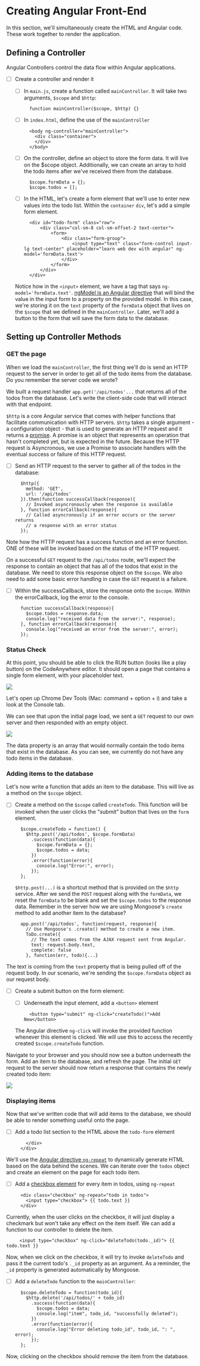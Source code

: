 # Creating Angular Front-End

In this section, we'll simultaneously create the HTML and Angular code. These work together to render the application.

## Defining a Controller

Angular Controllers control the data flow within Angular applications. 

- [ ] Create a controller and render it

  - [ ] In `main.js`, create a function called `mainController`. It will take two arguments, `$scope` and `$http`:
    
          function mainController($scope, $http) {}

  - [ ] In `index.html`, define the use of the `mainController`

          <body ng-controller="mainController">
            <div class="container">
            </div>
          </body>

  - [ ] On the controller, define an object to store the form data. It will live on the $scope object. Additionally, we can create an array to hold the todo items after we've received them from the database.

          $scope.formData = {};
          $scope.todos = [];

  - [ ] In the HTML, let's create a form element that we'll use to enter new values into the todo list. Within the `container` `div`, let's add a simple form element.
          
          <div id="todo-form" class="row">
              <div class="col-sm-8 col-sm-offset-2 text-center">
                  <form> 
                      <div class="form-group">
                          <input type="text" class="form-control input-lg text-center" placeholder="learn web dev with angular" ng-model='formData.text'>
                      </div>
                  </form>
              </div>
          </div>

  Notice how in the `<input>` element, we have a tag that says `ng-model='formData.text'`. [ngModel is an Angular directive](https://docs.angularjs.org/api/ng/directive/ngModel) that will bind the value in the input form to a property on the provided model. In this case, we're storing it on the `text` property of the `formData` object that lives on the `$scope` that we defined in the `mainController`. Later, we'll add a button to the form that will save the form data to the database.

## Setting up Controller Methods

### GET the page

When we load the `mainController`, the first thing we'll do is send an HTTP request to the server in order to get all of the todo items from the database. Do you remember the server code we wrote? 

We built a request handler `app.get('/api/todos'...` that returns all of the todos from the database. Let's write the client-side code that will interact with that endpoint.

`$http` is a core Angular service that comes with helper functions that facilitate communication with HTTP servers. `$http` takes a single argument - a configuration object - that is used to generate an HTTP request and it returns a [promise](https://developer.mozilla.org/en-US/docs/Web/JavaScript/Reference/Global_Objects/Promise). A promise is an object that represents an operation that hasn't completed yet, but is expected in the future. Because the HTTP request is Asyncronous, we use a Promise to associate handlers with the eventual success or failure of this HTTP request.

- [ ] Send an HTTP request to the server to gather all of the todos in the database:

        $http({
          method: 'GET',
          url: '/api/todos'
        }).then(function successCallback(response){
          // Invoked asyncronously when the response is available
        }, function errorCallback(response){
          // Called asyncronously if an error occurs or the server returns
          // a response with an error status
        });

Note how the HTTP request has a success function and an error function. ONE of these will be invoked based on the status of the HTTP request.

On a successful `GET` request to the `/api/todos` route, we'll expect the response to contain an object that has all of the todos that exist in the database. We need to store this response object on the `$scope`. We also need to add some basic error handling in case the `GET` request is a failure.

- [ ] Within the successCallback, store the response onto the `$scope`. Within the errorCallback, log the error to the console.
    
        function successCallback(response){
          $scope.todos = response.data;
          console.log("received data from the server:", response);
        }, function errorCallback(response){
          console.log("received an error from the server:", error);
        });

### Status Check

At this point, you should be able to click the RUN button (looks like a play button) on the CodeAnywhere editor. It should open a page that contains a single form element, with your placeholder text.

![](http://i64.tinypic.com/sq1mjd.jpg)

Let's open up Chrome Dev Tools (Mac: command + option + i) and take a look at the Console tab. 

We can see that upon the initial page load, we sent a `GET` request to our own server and then responded with an empty object.

![](http://i64.tinypic.com/21djrit.jpg)

The data property is an array that would normally contain the todo items that exist in the database. As you can see, we currently do not have any todo items in the database.

### Adding items to the database

Let's now write a function that adds an item to the database. This will live as a method on the `$scope` object.

- [ ] Create a method on the `$scope` called `createTodo`. This function will be invoked when the user clicks the "submit" button that lives on the `form` element.

        $scope.createTodo = function() {
          $http.post('/api/todos', $scope.formData)
            .success(function(data){
              $scope.formData = {};
              $scope.todos = data;
            })
            .error(function(error){
              console.log("Error:", error);
            });
        };

  `$http.post(...)` is a shortcut method that is provided on the `$http` service. After we send the `POST` request along with the `formData`, we reset the `formData` to be blank and set the `$scope.todos` to the response data. Remember in the server how we are using Mongoose's `create` method to add another item to the database?

        app.post('/api/todos', function(request, response){
          // Use Mongoose's .create() method to create a new item. 
          ToDo.create({
            // The text comes from the AJAX request sent from Angular.
            text: request.body.text,
            complete: false
          }, function(err, todo){...}

The text is coming from the `text` property that is being pulled off of the request body. In our scenario, we're sending the `$scope.formData` object as our request body.

- [ ] Create a submit button on the form element:
  - [ ] Underneath the input element, add a `<button>` element

          <button type="submit" ng-click="createTodo()">Add New</button>

  The Angular directive `ng-click` will invoke the provided function whenever this element is clicked. We will use this to access the recently created `$scope.createTodo` function.

Navigate to your browser and you should now see a button underneath the form. Add an item to the database, and refresh the page. The initial `GET` request to the server should now return a response that contains the newly created todo item:

![](http://i66.tinypic.com/w2ise1.jpg)

### Displaying items

Now that we've written code that will add items to the database, we should be able to render something useful onto the page.

- [ ] Add a todo list section to the HTML above the `todo-form` element
        <div id="todo-list" class="row">
          <div class="col-sm-4 col-sm-offset-4">

          </div>    
        </div>

We'll use the [Angular directive `ng-repeat`](https://docs.angularjs.org/api/ng/directive/ngRepeat) to dynamically generate HTML based on the data behind the scenes. We can iterate over the `todos` object and create an element on the page for each todo item.

- [ ] Add a [checkbox element](https://developer.mozilla.org/en-US/docs/Web/HTML/Element/input/checkbox) for every item in todos, using `ng-repeat`
    
        <div class="checkbox" ng-repeat="todo in todos">
          <input type="checkbox"> {{ todo.text }}
        </div>

Currently, when the user clicks on the checkbox, it will just display a checkmark but won't take any effect on the item itself. We can add a function to our controller to delete the item. 

         <input type="checkbox" ng-click="deleteTodo(todo._id)"> {{ todo.text }}

Now, when we click on the checkbox, it will try to invoke `deleteTodo` and pass it the current todo's `._id` property as an argument. As a reminder, the `_id` property is generated automatically by Mongoose.

- [ ] Add a `deleteTodo` function to the `mainController`:

        $scope.deleteTodo = function(todo_id){
          $http.delete('/api/todos/' + todo_id)
            .success(function(data){
              $scope.todos = data;
              console.log("item", todo_id, "successfully deleted");
            })
            .error(function(error){
              console.log("Error deleting todo_id", todo_id, ": ", error);
            });
        };

Now, clicking on the checkbox should remove the item from the database.